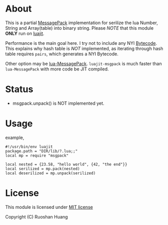 # About

This is a partial [MessagePack](http://msgpack.org) implementation for
serilize the lua Number, String and Array(table) into binary string.
Please _NOTE_ that this module __ONLY__ run on [luajit](http://luajit.org).

Performance is the main goal here. I try not to include any NYI
[Bytecode](http://wiki.luajit.org/NYI).
This explains why hash table is _NOT_ implemented, as iterating through
hash table requires `pairs`, which generates a NYI Bytecode.

Other option may be [lua-MessagePack](http://fperrad.github.io/lua-MessagePack/).
`luajit-msgpack` is much faster than `lua-MessagePack` with more code be JIT compiled.

# Status

* msgpack.unpack() is NOT implemented yet.

# Usage

example,

    #!/usr/bin/env luajit
    package.path = "DIR/lib/?.lua;;"
    local mp = require "msgpack"

    local nested = {23.58, "hello world", {42, "the end"}}
    local serilized = mp.pack(nested)
    local deserilized = mp.unpack(serilized)

# License

This module is licensed under [MIT license](http://www.opensource.org/licenses/mit-license.php)

Copyright (C) Ruoshan Huang
